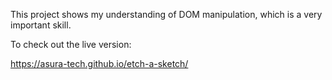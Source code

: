 This project shows my understanding of DOM manipulation, which is a very important skill.

To check out the live version:

https://asura-tech.github.io/etch-a-sketch/
